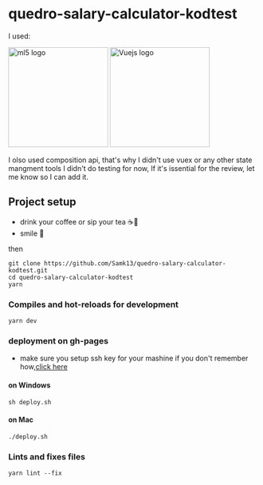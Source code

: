 # quedro-salary-calculator-kodtest

I used:

  <img src="https://upload.wikimedia.org/wikipedia/commons/thumb/4/4c/Typescript_logo_2020.svg/512px-Typescript_logo_2020.svg.png" height="200px" width="200px" alt="ml5 logo"/>     <img src="https://cdn.iconscout.com/icon/free/png-256/vue-282497.png" width="200px" height="200px" alt="Vuejs logo"/>

I olso used composition api, that's why I didn't use vuex or any other state mangment tools
I didn't do testing for now, If it's issential for the review, let me know so I can add it.

## Project setup

- drink your coffee or sip your tea ☕🍵
- smile 🙂


then 
```
git clone https://github.com/Samk13/quedro-salary-calculator-kodtest.git
cd quedro-salary-calculator-kodtest
yarn
```


### Compiles and hot-reloads for development
```
yarn dev
```


### deployment on gh-pages

- make sure you setup ssh key for your mashine if you don't remember how,[click here](https://docs.github.com/en/github/authenticating-to-github/adding-a-new-ssh-key-to-your-github-account)

#### on Windows
```
sh deploy.sh
```
#### on Mac
```
./deploy.sh
```


### Lints and fixes files
```
yarn lint --fix
```
